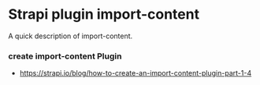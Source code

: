 # Strapi plugin import-content

A quick description of import-content.

### create import-content Plugin

- https://strapi.io/blog/how-to-create-an-import-content-plugin-part-1-4
